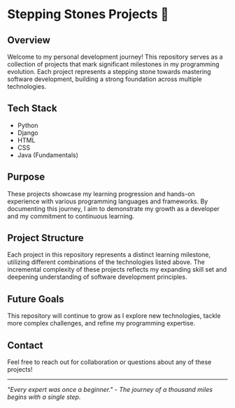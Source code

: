 # Stepping Stones Projects 🚀

## Overview
Welcome to my personal development journey! This repository serves as a collection of projects that mark significant milestones in my programming evolution. Each project represents a stepping stone towards mastering software development, building a strong foundation across multiple technologies.

## Tech Stack
- Python
- Django
- HTML
- CSS
- Java (Fundamentals)

## Purpose
These projects showcase my learning progression and hands-on experience with various programming languages and frameworks. By documenting this journey, I aim to demonstrate my growth as a developer and my commitment to continuous learning.

## Project Structure
Each project in this repository represents a distinct learning milestone, utilizing different combinations of the technologies listed above. The incremental complexity of these projects reflects my expanding skill set and deepening understanding of software development principles.

## Future Goals
This repository will continue to grow as I explore new technologies, tackle more complex challenges, and refine my programming expertise.

## Contact
Feel free to reach out for collaboration or questions about any of these projects!

---
*"Every expert was once a beginner." - The journey of a thousand miles begins with a single step.*


